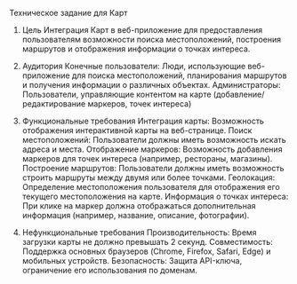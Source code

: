 Техническое задание для Карт
1. Цель
Интеграция Карт в веб-приложение для предоставления пользователям возможности поиска местоположений, построения маршрутов и отображения информации о точках интереса.

2. Аудитория
Конечные пользователи: Люди, использующие веб-приложение для поиска местоположений, планирования маршрутов и получения информации о различных объектах.
Администраторы: Пользователи, управляющие контентом на карте (добавление/редактирование маркеров, точек интереса)

3. Функциональные требования
Интеграция карты: Возможность отображения интерактивной карты на веб-странице.
Поиск местоположений: Пользователи должны иметь возможность искать адреса и места.
Отображение маркеров: Возможность добавления маркеров для точек интереса (например, рестораны, магазины).
Построение маршрутов: Пользователи должны иметь возможность строить маршруты между двумя или более точками.
Геолокация: Определение местоположения пользователя для отображения его текущего местоположения на карте.
Информация о точках интереса: При клике на маркер должна отображаться дополнительная информация (например, название, описание, фотографии).

4. Нефункциональные требования
Производительность: Время загрузки карты не должно превышать 2 секунд.
Совместимость: Поддержка основных браузеров (Chrome, Firefox, Safari, Edge) и мобильных устройств.
Безопасность: Защита API-ключа, ограничение его использования по доменам.
